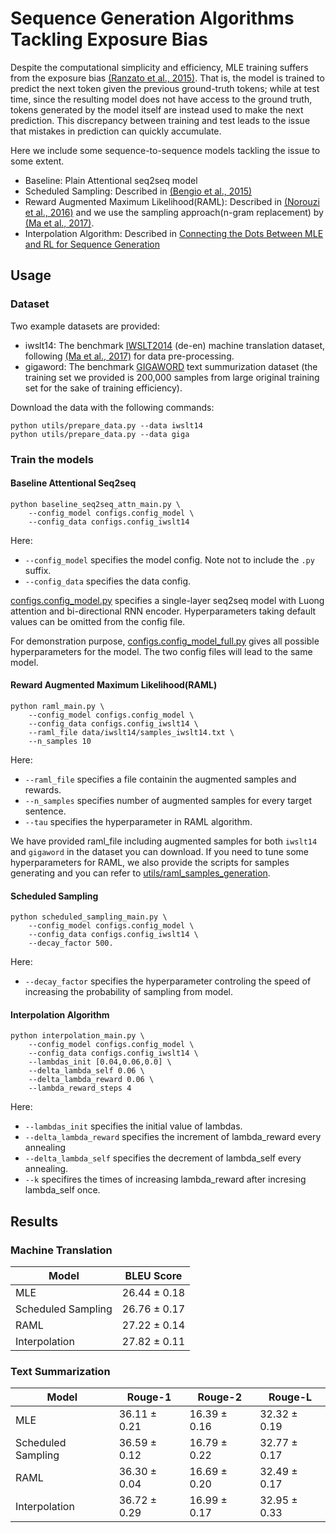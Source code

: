 # Sequence Generation Algorithms Tackling Exposure Bias #

Despite the computational simplicity and efficiency, MLE training suffers from the exposure bias [(Ranzato et al., 2015)](https://arxiv.org/pdf/1511.06732.pdf). That is, the model is trained to predict the next token given the previous ground-truth tokens; while at test time, since the resulting model does not have access to the ground truth, tokens generated by the model itself are instead used to make the next prediction. This discrepancy between training and test leads to the issue that mistakes in prediction can quickly accumulate.

Here we include some sequence-to-sequence models tackling the issue to some extent.

* Baseline: Plain Attentional seq2seq model
* Scheduled Sampling: Described in [(Bengio et al., 2015)](https://arxiv.org/abs/1506.03099)
* Reward Augmented Maximum Likelihood(RAML): Described in [(Norouzi et al., 2016)](https://arxiv.org/pdf/1609.00150.pdf) and we use the sampling approach(n-gram replacement) by [(Ma et al., 2017)](https://arxiv.org/abs/1705.07136).
* Interpolation Algorithm: Described in [Connecting the Dots Between MLE and RL for Sequence Generation](https://www.cs.cmu.edu/~zhitingh/)

## Usage ##

### Dataset ###

Two example datasets are provided:

  * iwslt14: The benchmark [IWSLT2014](https://sites.google.com/site/iwsltevaluation2014/home) (de-en) machine translation dataset, following [(Ma et al., 2017)](https://arxiv.org/pdf/1705.07136.pdf) for data pre-processing.
  * gigaword: The benchmark [GIGAWORD](https://catalog.ldc.upenn.edu/LDC2003T05) text summurization dataset (the training set we provided is 200,000 samples from large original training set for the sake of training efficiency). 

Download the data with the following commands:

```
python utils/prepare_data.py --data iwslt14
python utils/prepare_data.py --data giga
```

### Train the models ###

#### Baseline Attentional Seq2seq

```
python baseline_seq2seq_attn_main.py \
    --config_model configs.config_model \
    --config_data configs.config_iwslt14
```

Here:
  * `--config_model` specifies the model config. Note not to include the `.py` suffix.
  * `--config_data` specifies the data config.

[configs.config_model.py](./configs.config_model.py) specifies a single-layer seq2seq model with Luong attention and bi-directional RNN encoder. Hyperparameters taking default values can be omitted from the config file. 

For demonstration purpose, [configs.config_model_full.py](./configs.config_model_full.py) gives all possible hyperparameters for the model. The two config files will lead to the same model.

#### Reward Augmented Maximum Likelihood(RAML)
```
python raml_main.py \
    --config_model configs.config_model \
    --config_data configs.config_iwslt14 \
    --raml_file data/iwslt14/samples_iwslt14.txt \
    --n_samples 10
```
Here:
  * `--raml_file` specifies a file containin the augmented samples and rewards.
  * `--n_samples` specifies number of augmented samples for every target sentence.
  * `--tau` specifies the hyperparameter in RAML algorithm.

We have provided raml_file including augmented samples for both ```iwslt14``` and ```gigaword``` in the dataset you can download. If you need to tune some hyperparameters for RAML, we also provide the scripts for samples generating and you can refer to [utils/raml_samples_generation](utils/raml_samples_generation).


#### Scheduled Sampling
```
python scheduled_sampling_main.py \
    --config_model configs.config_model \
    --config_data configs.config_iwslt14 \
    --decay_factor 500.
```
Here:
  * `--decay_factor` specifies the hyperparameter controling the speed of increasing the probability of sampling from model.


#### Interpolation Algorithm
```
python interpolation_main.py \
    --config_model configs.config_model \
    --config_data configs.config_iwslt14 \
    --lambdas_init [0.04,0.06,0.0] \
    --delta_lambda_self 0.06 \
    --delta_lambda_reward 0.06 \
    --lambda_reward_steps 4
```
Here:

  * `--lambdas_init` specifies the initial value of lambdas.
  * `--delta_lambda_reward` specifies the increment of lambda_reward every annealing
  * `--delta_lambda_self` specifies the decrement of lambda_self every annealing.
  * `--k` specifires the times of increasing lambda_reward after incresing lambda_self once.

## Results ##

### Machine Translation
| Model      | BLEU Score   |
| -----------| -------|
| MLE        | 26.44 ± 0.18  |
| Scheduled Sampling   | 26.76  ± 0.17  |
| RAML | 27.22  ± 0.14  |
| Interpolation | 27.82  ± 0.11  |

### Text Summarization
| Model      | Rouge-1   | Rouge-2 | Rouge-L |
| -----------| -------|-------|-------|
| MLE        | 36.11 ± 0.21  | 16.39 ± 0.16 | 32.32 ± 0.19 |
| Scheduled Sampling   |  36.59 ± 0.12  |16.79 ± 0.22|32.77 ± 0.17|
| RAML | 36.30  ± 0.04  | 16.69 ± 0.20 | 32.49 ± 0.17 |
| Interpolation | 36.72  ± 0.29  |16.99 ± 0.17 | 32.95 ± 0.33|

 

